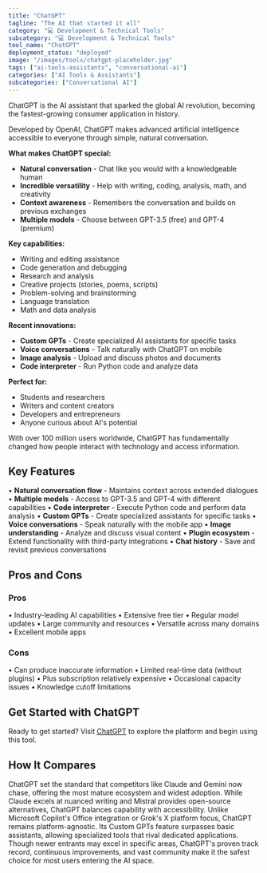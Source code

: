 ```yaml
---
title: "ChatGPT"
tagline: "The AI that started it all"
category: "💻 Development & Technical Tools"
subcategory: "💻 Development & Technical Tools"
tool_name: "ChatGPT"
deployment_status: "deployed"
image: "/images/tools/chatgpt-placeholder.jpg"
tags: ["ai-tools-assistants", "conversational-ai"]
categories: ["AI Tools & Assistants"]
subcategories: ["Conversational AI"]
---
```

ChatGPT is the AI assistant that sparked the global AI revolution, becoming the fastest-growing consumer application in history.

Developed by OpenAI, ChatGPT makes advanced artificial intelligence accessible to everyone through simple, natural conversation.

**What makes ChatGPT special:**
- **Natural conversation** - Chat like you would with a knowledgeable human
- **Incredible versatility** - Help with writing, coding, analysis, math, and creativity
- **Context awareness** - Remembers the conversation and builds on previous exchanges
- **Multiple models** - Choose between GPT-3.5 (free) and GPT-4 (premium)

**Key capabilities:**
- Writing and editing assistance
- Code generation and debugging
- Research and analysis
- Creative projects (stories, poems, scripts)
- Problem-solving and brainstorming
- Language translation
- Math and data analysis

**Recent innovations:**
- **Custom GPTs** - Create specialized AI assistants for specific tasks
- **Voice conversations** - Talk naturally with ChatGPT on mobile
- **Image analysis** - Upload and discuss photos and documents
- **Code interpreter** - Run Python code and analyze data

**Perfect for:**
- Students and researchers
- Writers and content creators
- Developers and entrepreneurs
- Anyone curious about AI's potential

With over 100 million users worldwide, ChatGPT has fundamentally changed how people interact with technology and access information.

## Key Features

• **Natural conversation flow** - Maintains context across extended dialogues
• **Multiple models** - Access to GPT-3.5 and GPT-4 with different capabilities
• **Code interpreter** - Execute Python code and perform data analysis
• **Custom GPTs** - Create specialized assistants for specific tasks
• **Voice conversations** - Speak naturally with the mobile app
• **Image understanding** - Analyze and discuss visual content
• **Plugin ecosystem** - Extend functionality with third-party integrations
• **Chat history** - Save and revisit previous conversations

## Pros and Cons

### Pros
• Industry-leading AI capabilities
• Extensive free tier
• Regular model updates
• Large community and resources
• Versatile across many domains
• Excellent mobile apps

### Cons
• Can produce inaccurate information
• Limited real-time data (without plugins)
• Plus subscription relatively expensive
• Occasional capacity issues
• Knowledge cutoff limitations

## Get Started with ChatGPT

Ready to get started? Visit [ChatGPT](https://chat.openai.com) to explore the platform and begin using this tool.

## How It Compares

ChatGPT set the standard that competitors like Claude and Gemini now chase, offering the most mature ecosystem and widest adoption. While Claude excels at nuanced writing and Mistral provides open-source alternatives, ChatGPT balances capability with accessibility. Unlike Microsoft Copilot's Office integration or Grok's X platform focus, ChatGPT remains platform-agnostic. Its Custom GPTs feature surpasses basic assistants, allowing specialized tools that rival dedicated applications. Though newer entrants may excel in specific areas, ChatGPT's proven track record, continuous improvements, and vast community make it the safest choice for most users entering the AI space.